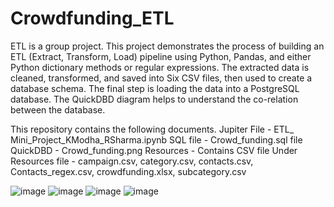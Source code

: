 # Crowdfunding_ETL

ETL is a group project. This project demonstrates the process of building an ETL (Extract, Transform, Load) pipeline using Python, Pandas, and either Python dictionary methods or regular expressions. 
The extracted data is cleaned, transformed, and saved into Six CSV files, then used to create a database schema.
The final step is loading the data into a PostgreSQL database.
The QuickDBD diagram helps to understand the co-relation between the database. 


This repository contains the following documents.
Jupiter File - ETL_ Mini_Project_KModha_RSharma.ipynb
SQL file - Crowd_funding.sql file
QuickDBD - Crowd_funding.png
Resources - Contains CSV file 
Under Resources file - campaign.csv, category.csv, contacts.csv, Contacts_regex.csv, crowdfunding.xlsx, subcategory.csv

![image](https://github.com/user-attachments/assets/6522bbc3-cb05-455b-94db-e5dd21e1ee5d)
![image](https://github.com/user-attachments/assets/0aa5d694-0187-4ff9-8508-da8416e7dbf0)
![image](https://github.com/user-attachments/assets/83b1ae33-8f0e-40f2-88cf-6e03257782c4)
![image](https://github.com/user-attachments/assets/ad5ec327-8bd2-4e0e-8802-eb5efc9f3923)



